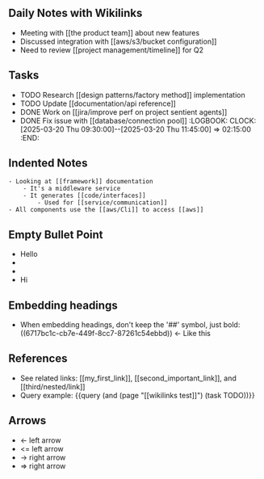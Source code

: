 ## Daily Notes with Wikilinks

- Meeting with [[the product team]] about new features
- Discussed integration with [[aws/s3/bucket configuration]] 
- Need to review [[project management/timeline]] for Q2

## Tasks
- TODO Research [[design patterns/factory method]] implementation
- TODO Update [[documentation/api reference]]
- DONE Work on [[jira/improve perf on project sentient agents]]
- DONE Fix issue with [[database/connection pool]]
  :LOGBOOK:
  CLOCK: [2025-03-20 Thu 09:30:00]--[2025-03-20 Thu 11:45:00] =>  02:15:00
  :END:

## Indented Notes
	- Looking at [[framework]] documentation
		- It's a middleware service
		- It generates [[code/interfaces]]
			- Used for [[service/communication]]
	- All components use the [[aws/Cli]] to access [[aws]]

## Empty Bullet Point
- Hello
-
- 
- Hi


## Embedding headings
- When embedding headings, don't keep the '##' symbol, just bold: ((6717bc1c-cb7e-449f-8cc7-87261c54ebbd)) <- Like this


## References
- See related links: [[my_first_link]], [[second_important_link]], and [[third/nested/link]]
- Query example: {{query (and (page "[[wikilinks test]]") (task TODO))}} 

## Arrows

- <- left arrow
- <= left arrow
- -> right arrow
- => right arrow
